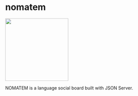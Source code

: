 # nomatem
<img src="https://imgur.com/LqwfMZo.png" width="200">

NOMATEM is a language social board built with JSON Server.
